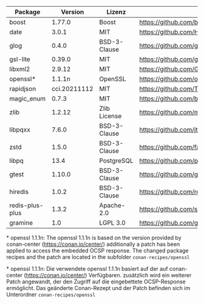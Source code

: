 | Package         | Version      | Lizenz       | Download-Link                                                        |
|-----------------|--------------|--------------|----------------------------------------------------------------------|
| boost           | 1.77.0       | Boost        | https://github.com/boostorg/boost/tree/boost-1.77.0                  |
| date            | 3.0.1        | MIT          | https://github.com/HowardHinnant/date/tree/v3.0.1                    |
| glog            | 0.4.0        | BSD-3-Clause | https://github.com/google/glog/tree/v0.4.0                           |
| gsl-lite        | 0.39.0       | MIT          | https://github.com/gsl-lite/gsl-lite/tree/v0.39.0                    |
| libxml2         | 2.9.12       | MIT          | https://github.com/GNOME/libxml2/tree/v2.9.10                        |
| openssl*        | 1.1.1n       | OpenSSL      | https://github.com/openssl/openssl/tree/OpenSSL_1_1_1n               |
| rapidjson       | cci.20211112 | MIT          | https://github.com/Tencent/rapidjson                                 |
| magic_enum      | 0.7.3        | MIT          | https://github.com/build2-packaging/magic_enum/releases/tag/v0.7.3   |
| zlib            | 1.2.12       | Zlib License | https://github.com/madler/zlib/releases/tag/v1.2.12                  |
| libpqxx         | 7.6.0        | BSD-3-Clause | https://github.com/jtv/libpqxx/tree/7.6.0                            |
| zstd            | 1.5.0        | BSD-3-Clause | https://github.com/facebook/zstd/tree/v1.5.0                         |
| libpq           | 13.4         | PostgreSQL   | https://github.com/postgres/postgres/tree/REL_13_4/src/backend/libpq |
| gtest           | 1.10.0       | BSD-3-Clause | https://github.com/google/googletest/releases/tag/release-1.10.0     |
| hiredis         | 1.0.2        | BSD-3-Clause | https://github.com/redis/hiredis/tree/v1.0.2                         |
| redis-plus-plus | 1.3.2        | Apache-2.0   | https://github.com/sewenew/redis-plus-plus/tree/1.3.2                |
| gramine         | 1.0          | LGPL 3.0     | https://github.com/gramineproject/gramine/releases/tag/v1.0          |

 \* openssl 1.1.1n: The openssl 1.1.1n is based on the version provided by conan-center (https://conan.io/center/)
   additionally a patch has been applied to access the embedded OCSP response.
   The changed package recipes and the patch are located in the subfolder `conan-recipes/openssl`

 \* openssl 1.1.1n: Die verwendete openssl 1.1.1n basiert auf der auf conan-center (https://conan.io/center/) Verfügbaren.
   zusätzlich wird ein weiterer Patch angewandt, der den Zugriff auf die eingebettete OCSP-Response ermöglicht.
   Das geänderte Conan-Rezept und der Patch befinden sich im Unterordner `conan-recipes/openssl`
